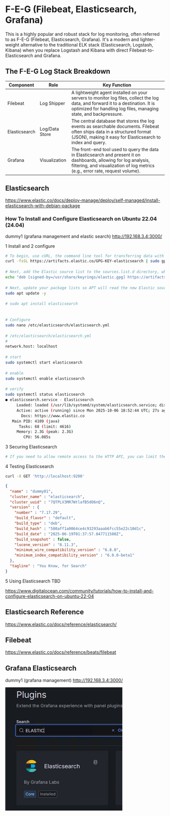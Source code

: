 # F-E-G (Filebeat, Elasticsearch, Grafana)

This is a highly popular and robust stack for log monitoring, often referred to as F-E-G (Filebeat, Elasticsearch, Grafana). It's a modern and lighter-weight alternative to the traditional ELK stack (Elasticsearch, Logstash, Kibana) when you replace Logstash and Kibana with direct Filebeat-to-Elasticsearch and Grafana.


## The F-E-G Log Stack Breakdown
| Component | Role | Key Function |
|---|---|---|
| Filebeat | Log Shipper | A lightweight agent installed on your servers to monitor log files, collect the log data, and forward it to a destination. It is optimized for handling log files, managing state, and backpressure. |
| Elasticsearch | Log/Data Store | The central database that stores the log events as searchable documents. Filebeat often ships data in a structured format (JSON), making it easy for Elasticsearch to index and query. |
| Grafana | Visualization | The front-end tool used to query the data in Elasticsearch and present it on dashboards, allowing for log analysis, filtering, and visualization of log metrics (e.g., error rate, request volume). |

## Elasticsearch

https://www.elastic.co/docs/deploy-manage/deploy/self-managed/install-elasticsearch-with-debian-package

### How To Install and Configure Elasticsearch on Ubuntu 22.04 (24.04)

dummy1 (grafana management and elastic search)
http://192.168.3.4:3000/

1 Install and 2 configure

```bash
# To begin, use cURL, the command line tool for transferring data with URLs, to import the Elasticsearch public GPG key into APT
curl -fsSL https://artifacts.elastic.co/GPG-KEY-elasticsearch | sudo gpg --dearmor -o /usr/share/keyrings/elastic.gpg

# Next, add the Elastic source list to the sources.list.d directory, where apt will search for new sources:
echo "deb [signed-by=/usr/share/keyrings/elastic.gpg] https://artifacts.elastic.co/packages/7.x/apt stable main" | sudo tee -a /etc/apt/sources.list.d/elastic-7.x.list

# Next, update your package lists so APT will read the new Elastic source:
sudo apt update -y

# sudo apt install elasticsearch


# Configure
sudo nano /etc/elasticsearch/elasticsearch.yml

# /etc/elasticsearch/elasticsearch.yml
# 
network.host: localhost

# start
sudo systemctl start elasticsearch

# enable
sudo systemctl enable elasticsearch

# verify
sudo systemctl status elasticsearch
● elasticsearch.service - Elasticsearch
     Loaded: loaded (/usr/lib/systemd/system/elasticsearch.service; disabled; preset: enabled)
     Active: active (running) since Mon 2025-10-06 18:52:44 UTC; 27s ago
       Docs: https://www.elastic.co
   Main PID: 4109 (java)
      Tasks: 68 (limit: 4616)
     Memory: 2.3G (peak: 2.3G)
        CPU: 56.085s

```
3 Securing Elasticsearch

```bash
# If you need to allow remote access to the HTTP API, you can limit the network exposure with Ubuntu’s default firewall, UFW.
```

4 Testing Elasticsearch

```bash
curl -X GET 'http://localhost:9200'
```

```json
{
  "name" : "dummy01",
  "cluster_name" : "elasticsearch",
  "cluster_uuid" : "7QTPLV3MR7WtlafB5dO6nQ",
  "version" : {
    "number" : "7.17.29",
    "build_flavor" : "default",
    "build_type" : "deb",
    "build_hash" : "580aff1a0064ce4c93293aaab6fcc55e22c10d1c",
    "build_date" : "2025-06-19T01:37:57.847711500Z",
    "build_snapshot" : false,
    "lucene_version" : "8.11.3",
    "minimum_wire_compatibility_version" : "6.8.0",
    "minimum_index_compatibility_version" : "6.0.0-beta1"
  },
  "tagline" : "You Know, for Search"
}
```

5 Using Elasticsearch TBD

https://www.digitalocean.com/community/tutorials/how-to-install-and-configure-elasticsearch-on-ubuntu-22-04

## Elasticsearch Reference

https://www.elastic.co/docs/reference/elasticsearch/

## Filebeat

https://www.elastic.co/docs/reference/beats/filebeat



## Grafana Elasticsearch

dummy1 (grafana management)
http://192.168.3.4:3000/

![elasticsearch plugin](https://github.com/spawnmarvel/linux-and-azure/blob/main/azure-extra-linux-vm/grafana-elasticsearch-file-beat/elasti_plug.png)

